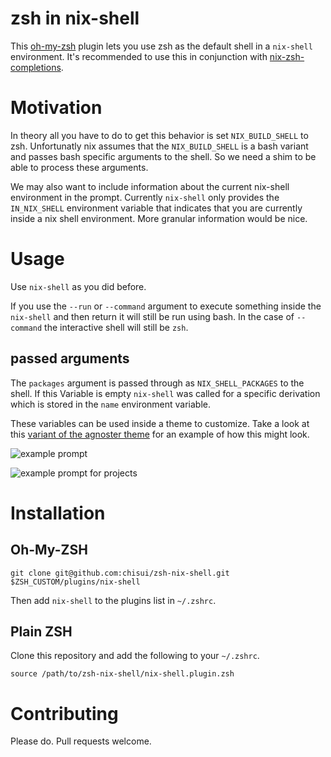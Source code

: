 
# zsh in nix-shell

This [oh-my-zsh](https://github.com/robbyrussell/oh-my-zsh/) plugin lets you use zsh as the default shell in a `nix-shell` environment. It's recommended to use this in conjunction with [nix-zsh-completions](https://github.com/spwhitt/nix-zsh-completions).

# Motivation

In theory all you have to do to get this behavior is set `NIX_BUILD_SHELL` to zsh. Unfortunatly nix assumes that the `NIX_BUILD_SHELL` is a bash variant and passes bash specific arguments to the shell. So we need a shim to be able to process these arguments.

We may also want to include information about the current nix-shell environment in the prompt. Currently `nix-shell` only provides the `IN_NIX_SHELL` environment variable that indicates that you are currently inside a nix shell environment. More granular information would be nice.

# Usage

Use `nix-shell` as you did before.

If you use the `--run` or `--command` argument to execute something inside the `nix-shell` and then return it will still be run using bash. In the case of `--command` the interactive shell will still be `zsh`.

## passed arguments

The `packages` argument is passed through as `NIX_SHELL_PACKAGES` to the shell. If this Variable is empty `nix-shell` was called for a specific derivation which is stored in the `name` environment variable.

These variables can be used inside a theme to customize. Take a look at this [variant of the agnoster theme](https://gist.github.com/chisui/0d12bd51a5fd8e6bb52e6e6a43d31d5e#file-agnoster-nix-zsh-theme) for an example of how this might look.

![example prompt](https://gist.githubusercontent.com/chisui/0d12bd51a5fd8e6bb52e6e6a43d31d5e/raw/8787d8e234e895b2c74194936290a0da9be539ff/example.png)

![example prompt for projects](https://gist.githubusercontent.com/chisui/0d12bd51a5fd8e6bb52e6e6a43d31d5e/raw/ea75cad507e2899b9b6d6ce423330641911110d8/exampleProject.png)

# Installation

## Oh-My-ZSH

    git clone git@github.com:chisui/zsh-nix-shell.git $ZSH_CUSTOM/plugins/nix-shell

Then add `nix-shell` to the plugins list in `~/.zshrc`.

## Plain ZSH

Clone this repository and add the following to your `~/.zshrc`.

    source /path/to/zsh-nix-shell/nix-shell.plugin.zsh

# Contributing

Please do. Pull requests welcome.

